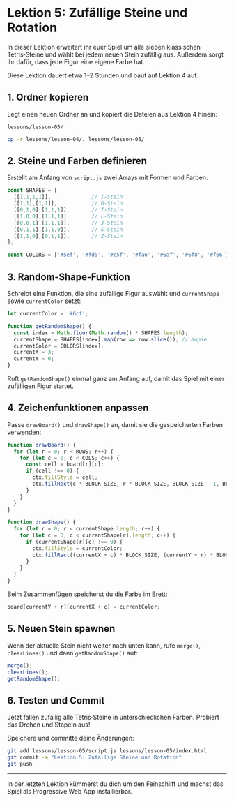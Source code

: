 # Lektion 5: Zufällige Steine und Rotation

In dieser Lektion erweitert ihr euer Spiel um alle sieben klassischen Tetris‑Steine und wählt bei jedem neuen Stein zufällig aus. Außerdem sorgt ihr dafür, dass jede Figur eine eigene Farbe hat.

Diese Lektion dauert etwa 1–2 Stunden und baut auf Lektion 4 auf.

## 1. Ordner kopieren

Legt einen neuen Ordner an und kopiert die Dateien aus Lektion 4 hinein:

```
lessons/lesson-05/
```

```bash
cp -r lessons/lesson-04/. lessons/lesson-05/
```

## 2. Steine und Farben definieren

Erstellt am Anfang von `script.js` zwei Arrays mit Formen und Farben:

```js
const SHAPES = [
  [[1,1,1,1]],             // I‑Stein
  [[1,1],[1,1]],           // O‑Stein
  [[0,1,0],[1,1,1]],       // T‑Stein
  [[1,0,0],[1,1,1]],       // L‑Stein
  [[0,0,1],[1,1,1]],       // J‑Stein
  [[0,1,1],[1,1,0]],       // S‑Stein
  [[1,1,0],[0,1,1]],       // Z‑Stein
];

const COLORS = ['#5ef', '#fd5', '#c5f', '#fa6', '#6af', '#6f8', '#f66'];
```

## 3. Random‑Shape‑Funktion

Schreibt eine Funktion, die eine zufällige Figur auswählt und `currentShape` sowie `currentColor` setzt:

```js
let currentColor = '#6cf';

function getRandomShape() {
  const index = Math.floor(Math.random() * SHAPES.length);
  currentShape = SHAPES[index].map(row => row.slice()); // Kopie
  currentColor = COLORS[index];
  currentX = 3;
  currentY = 0;
}
```

Ruft `getRandomShape()` einmal ganz am Anfang auf, damit das Spiel mit einer zufälligen Figur startet.

## 4. Zeichenfunktionen anpassen

Passe `drawBoard()` und `drawShape()` an, damit sie die gespeicherten Farben verwenden:

```js
function drawBoard() {
  for (let r = 0; r < ROWS; r++) {
    for (let c = 0; c < COLS; c++) {
      const cell = board[r][c];
      if (cell !== 0) {
        ctx.fillStyle = cell;
        ctx.fillRect(c * BLOCK_SIZE, r * BLOCK_SIZE, BLOCK_SIZE - 1, BLOCK_SIZE - 1);
      }
    }
  }
}

function drawShape() {
  for (let r = 0; r < currentShape.length; r++) {
    for (let c = 0; c < currentShape[r].length; c++) {
      if (currentShape[r][c] !== 0) {
        ctx.fillStyle = currentColor;
        ctx.fillRect((currentX + c) * BLOCK_SIZE, (currentY + r) * BLOCK_SIZE, BLOCK_SIZE - 1, BLOCK_SIZE - 1);
      }
    }
  }
}
```

Beim Zusammenfügen speicherst du die Farbe im Brett:

```js
board[currentY + r][currentX + c] = currentColor;
```

## 5. Neuen Stein spawnen

Wenn der aktuelle Stein nicht weiter nach unten kann, rufe `merge()`, `clearLines()` und dann `getRandomShape()` auf:

```js
merge();
clearLines();
getRandomShape();
```

## 6. Testen und Commit

Jetzt fallen zufällig alle Tetris‑Steine in unterschiedlichen Farben. Probiert das Drehen und Stapeln aus!

Speichere und committe deine Änderungen:

```bash
git add lessons/lesson-05/script.js lessons/lesson-05/index.html
git commit -m "Lektion 5: Zufällige Steine und Rotation"
git push
```

---

In der letzten Lektion kümmerst du dich um den Feinschliff und machst das Spiel als Progressive Web App installierbar.
